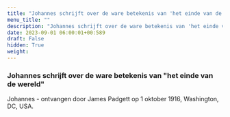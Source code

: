 ```yaml
---
title: "Johannes schrijft over de ware betekenis van 'het einde van de wereld'"
menu_title: ""
description: "Johannes schrijft over de ware betekenis van 'het einde van de wereld'"
date: 2023-09-01 06:00:01+00:589
draft: False
hidden: True
weight:
---
```

### Johannes schrijft over de ware betekenis van "het einde van de wereld"

Johannes - ontvangen door James Padgett op 1 oktober 1916, Washington, DC, USA.
